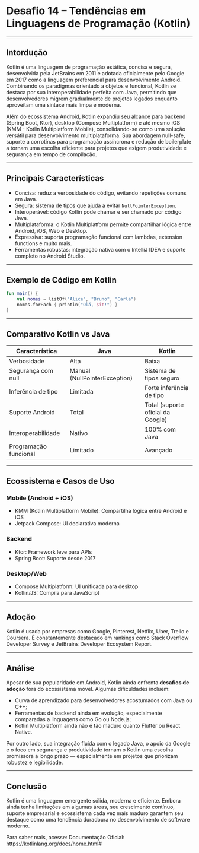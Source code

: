 
# Desafio 14 – Tendências em Linguagens de Programação (Kotlin)

---

## Intordução

Kotlin é uma linguagem de programação estática, concisa e segura, desenvolvida pela JetBrains em 2011 e adotada oficialmente pelo Google em 2017 como a linguagem preferencial para desenvolvimento Android. Combinando os paradigmas orientado a objetos e funcional, Kotlin se destaca por sua interoperabilidade perfeita com Java, permitindo que desenvolvedores migrem gradualmente de projetos legados enquanto aproveitam uma sintaxe mais limpa e moderna.

Além do ecossistema Android, Kotlin expandiu seu alcance para backend (Spring Boot, Ktor), desktop (Compose Multiplatform) e até mesmo iOS (KMM - Kotlin Multiplatform Mobile), consolidando-se como uma solução versátil para desenvolvimento multiplataforma. Sua abordagem null-safe, suporte a corrotinas para programação assíncrona e redução de boilerplate a tornam uma escolha eficiente para projetos que exigem produtividade e segurança em tempo de compilação.

---

## Principais Características

- Concisa: reduz a verbosidade do código, evitando repetições comuns em Java.
- Segura: sistema de tipos que ajuda a evitar `NullPointerException`.
- Interoperável: código Kotlin pode chamar e ser chamado por código Java.
- Multiplataforma: o Kotlin Multiplatform permite compartilhar lógica entre Android, iOS, Web e Desktop.
- Expressiva: suporta programação funcional com lambdas, extension functions e muito mais.
- Ferramentas robustas: integração nativa com o IntelliJ IDEA e suporte completo no Android Studio.

---

## Exemplo de Código em Kotlin

```kotlin
fun main() {
    val nomes = listOf("Alice", "Bruno", "Carla")
    nomes.forEach { println("Olá, $it!") }
}
```

---

## Comparativo Kotlin vs Java

| Característica         | Java                             | Kotlin                            |
|------------------------|----------------------------------|-----------------------------------|
| Verbosidade            | Alta                             | Baixa                             |
| Segurança com null     | Manual (NullPointerException)    | Sistema de tipos seguro           |
| Inferência de tipo     | Limitada                         | Forte inferência de tipo          |
| Suporte Android        | Total                            | Total (suporte oficial da Google) |
| Interoperabilidade     | Nativo                           | 100% com Java                     |
| Programação funcional  | Limitado                         | Avançado                          |

---

## Ecossistema e Casos de Uso

### Mobile (Android + iOS)
- KMM (Kotlin Multiplatform Mobile): Compartilha lógica entre Android e iOS
- Jetpack Compose: UI declarativa moderna

### Backend
- Ktor: Framework leve para APIs
- Spring Boot: Suporte  desde 2017

### Desktop/Web
- Compose Multiplatform: UI unificada para desktop
- Kotlin/JS: Compila para JavaScript

---

## Adoção

Kotlin é usada por empresas como Google, Pinterest, Netflix, Uber, Trello e Coursera. É constantemente destacado em rankings como Stack Overflow Developer Survey e JetBrains Developer Ecosystem Report.

---

## Análise

Apesar de sua popularidade em Android, Kotlin ainda enfrenta **desafios de adoção** fora do ecossistema móvel. Algumas dificuldades incluem:

- Curva de aprendizado para desenvolvedores acostumados com Java ou C++;
- Ferramentas de backend ainda em evolução, especialmente comparadas a linguagens como Go ou Node.js;
- Kotlin Multiplatform ainda não é tão maduro quanto Flutter ou React Native.

Por outro lado, sua integração fluida com o legado Java, o apoio da Google e o foco em segurança e produtividade tornam o Kotlin uma escolha promissora a longo prazo — especialmente em projetos que priorizam robustez e legibilidade.

---

## Conclusão

Kotlin é uma linguagem emergente sólida, moderna e eficiente. Embora ainda tenha limitações em algumas áreas, seu crescimento contínuo, suporte empresarial e ecossistema cada vez mais maduro garantem seu destaque como uma tendência duradoura no desenvolvimento de software moderno.

Para saber mais, acesse:
Documentação Oficial: https://kotlinlang.org/docs/home.html#

